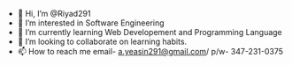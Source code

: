 - 👋 Hi, I’m @Riyad291
- 👀 I’m interested in Software Engineering 
- 🌱 I’m currently learning Web Developement and Programming Language
- 💞️ I’m looking to collaborate on learning habits.
- 📫 How to reach me email- a.yeasin291@gmail.com/ p/w- 347-231-0375

<!---
Riyad291/Riyad291 is a ✨ special ✨ repository because its `README.md` (this file) appears on your GitHub profile.
You can click the Preview link to take a look at your changes.
--->
